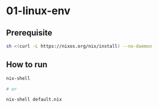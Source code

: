 # 01-linux-env

## Prerequisite

```bash
sh <(curl -L https://nixos.org/nix/install) --no-daemon
```

## How to run

```bash
nix-shell

# or

nix-shell default.nix
```
